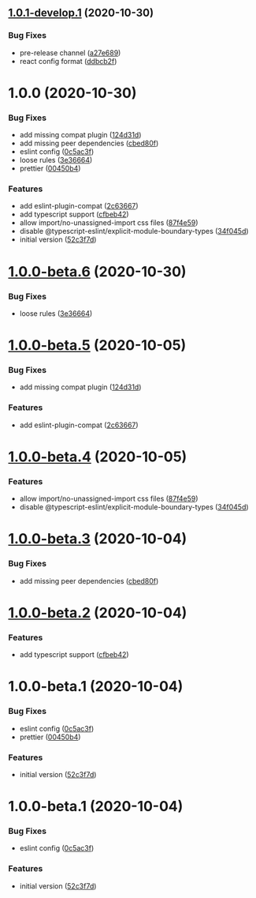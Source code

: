 ## [1.0.1-develop.1](https://github.com/amfa-team/eslint-config-sbs/compare/v1.0.0...v1.0.1-develop.1) (2020-10-30)


### Bug Fixes

* pre-release channel ([a27e689](https://github.com/amfa-team/eslint-config-sbs/commit/a27e6897f8828570b4e66b8296cef4274a6c5090))
* react config format ([ddbcb2f](https://github.com/amfa-team/eslint-config-sbs/commit/ddbcb2fd480cda99c4c574a30e68621ac8550ca0))

# 1.0.0 (2020-10-30)


### Bug Fixes

* add missing compat plugin ([124d31d](https://github.com/amfa-team/eslint-config-sbs/commit/124d31d1ce3eec84b6eb17e0186f603d31c58ce1))
* add missing peer dependencies ([cbed80f](https://github.com/amfa-team/eslint-config-sbs/commit/cbed80f60b53798e5a517f7de93f426f42042c4c))
* eslint config ([0c5ac3f](https://github.com/amfa-team/eslint-config-sbs/commit/0c5ac3fdc5e23370b08b6a3543b5e490a17d39bc))
* loose rules ([3e36664](https://github.com/amfa-team/eslint-config-sbs/commit/3e36664099ef4f73475c77e47a49430572bd286d))
* prettier ([00450b4](https://github.com/amfa-team/eslint-config-sbs/commit/00450b4d0ebc9371c028e9d8e868f12e6a2f9c35))


### Features

* add eslint-plugin-compat ([2c63667](https://github.com/amfa-team/eslint-config-sbs/commit/2c63667f52756313334f54ca2c0959860cba5a9a))
* add typescript support ([cfbeb42](https://github.com/amfa-team/eslint-config-sbs/commit/cfbeb42d88b327129427d34ac4943386cf85ee11))
* allow import/no-unassigned-import css files ([87f4e59](https://github.com/amfa-team/eslint-config-sbs/commit/87f4e5992bfc3ac06f402631d0d088935941e2da))
* disable @typescript-eslint/explicit-module-boundary-types ([34f045d](https://github.com/amfa-team/eslint-config-sbs/commit/34f045d819fe0d628033a65c0224af85dca095e1))
* initial version ([52c3f7d](https://github.com/amfa-team/eslint-config-sbs/commit/52c3f7d677dbafcf595678685f64b1369fa2d70b))

# [1.0.0-beta.6](https://github.com/amfa-team/eslint-config-sbs/compare/v1.0.0-beta.5...v1.0.0-beta.6) (2020-10-30)


### Bug Fixes

* loose rules ([3e36664](https://github.com/amfa-team/eslint-config-sbs/commit/3e36664099ef4f73475c77e47a49430572bd286d))

# [1.0.0-beta.5](https://github.com/amfa-team/eslint-config-sbs/compare/v1.0.0-beta.4...v1.0.0-beta.5) (2020-10-05)


### Bug Fixes

* add missing compat plugin ([124d31d](https://github.com/amfa-team/eslint-config-sbs/commit/124d31d1ce3eec84b6eb17e0186f603d31c58ce1))


### Features

* add eslint-plugin-compat ([2c63667](https://github.com/amfa-team/eslint-config-sbs/commit/2c63667f52756313334f54ca2c0959860cba5a9a))

# [1.0.0-beta.4](https://github.com/amfa-team/eslint-config-sbs/compare/v1.0.0-beta.3...v1.0.0-beta.4) (2020-10-05)


### Features

* allow import/no-unassigned-import css files ([87f4e59](https://github.com/amfa-team/eslint-config-sbs/commit/87f4e5992bfc3ac06f402631d0d088935941e2da))
* disable @typescript-eslint/explicit-module-boundary-types ([34f045d](https://github.com/amfa-team/eslint-config-sbs/commit/34f045d819fe0d628033a65c0224af85dca095e1))

# [1.0.0-beta.3](https://github.com/amfa-team/eslint-config-sbs/compare/v1.0.0-beta.2...v1.0.0-beta.3) (2020-10-04)


### Bug Fixes

* add missing peer dependencies ([cbed80f](https://github.com/amfa-team/eslint-config-sbs/commit/cbed80f60b53798e5a517f7de93f426f42042c4c))

# [1.0.0-beta.2](https://github.com/amfa-team/eslint-config-sbs/compare/v1.0.0-beta.1...v1.0.0-beta.2) (2020-10-04)


### Features

* add typescript support ([cfbeb42](https://github.com/amfa-team/eslint-config-sbs/commit/cfbeb42d88b327129427d34ac4943386cf85ee11))

# 1.0.0-beta.1 (2020-10-04)


### Bug Fixes

* eslint config ([0c5ac3f](https://github.com/amfa-team/eslint-config-sbs/commit/0c5ac3fdc5e23370b08b6a3543b5e490a17d39bc))
* prettier ([00450b4](https://github.com/amfa-team/eslint-config-sbs/commit/00450b4d0ebc9371c028e9d8e868f12e6a2f9c35))


### Features

* initial version ([52c3f7d](https://github.com/amfa-team/eslint-config-sbs/commit/52c3f7d677dbafcf595678685f64b1369fa2d70b))

# 1.0.0-beta.1 (2020-10-04)

### Bug Fixes

- eslint config ([0c5ac3f](https://github.com/amfa-team/eslint-config-sbs/commit/0c5ac3fdc5e23370b08b6a3543b5e490a17d39bc))

### Features

- initial version ([52c3f7d](https://github.com/amfa-team/eslint-config-sbs/commit/52c3f7d677dbafcf595678685f64b1369fa2d70b))
